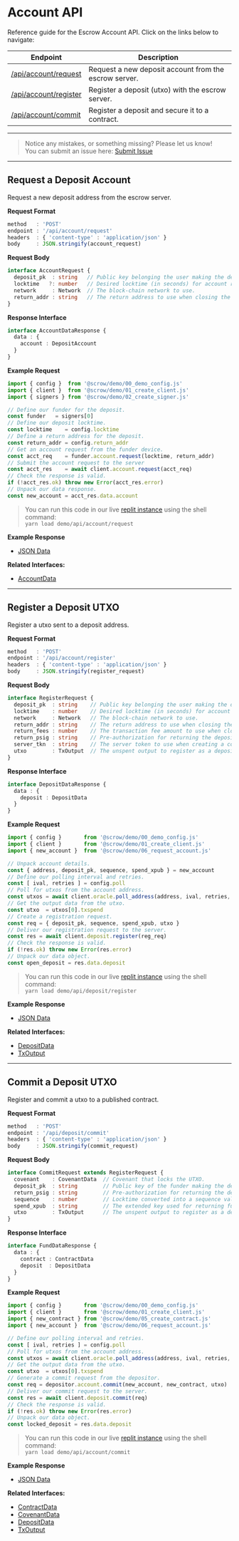# Account API

Reference guide for the Escrow Account API. Click on the links below to navigate:

| Endpoint | Description |
|----------|-------------|
| [/api/account/request](#request-a-deposit-account) | Request a new deposit account from the escrow server. |
| [/api/account/register](#register-a-deposit-utxo)  | Register a deposit (utxo) with the escrow server. |
| [/api/account/commit](#commit-a-deposit-utxo)      | Register a deposit and secure it to a contract. |

---
> Notice any mistakes, or something missing? Please let us know!  
> You can submit an issue here: [Submit Issue](https://github.com/BitEscrow/escrow-core/issues/new/choose)

---

## Request a Deposit Account

Request a new deposit address from the escrow server.

**Request Format**

```ts
method   : 'POST'
endpoint : '/api/account/request'
headers  : { 'content-type' : 'application/json' }
body     : JSON.stringify(account_request)
```

**Request Body**

```ts
interface AccountRequest {
  deposit_pk  : string   // Public key belonging the user making the deposit.
  locktime   ?: number   // Desired locktime (in seconds) for account recovery.
  network     : Network  // The block-chain network to use.
  return_addr : string   // The return address to use when closing the deposit.
}
```

**Response Interface**

```ts
interface AccountDataResponse {
  data : {
    account : DepositAccount
  }
}
```

**Example Request**

```ts
import { config }  from '@scrow/demo/00_demo_config.js'
import { client }  from '@scrow/demo/01_create_client.js'
import { signers } from '@scrow/demo/02_create_signer.js'

// Define our funder for the deposit.
const funder   = signers[0]
// Define our deposit locktime.
const locktime    = config.locktime
// Define a return address for the deposit.
const return_addr = config.return_addr
// Get an account request from the funder device.
const acct_req    = funder.account.request(locktime, return_addr)
// Submit the account request to the server
const acct_res    = await client.account.request(acct_req)
// Check the response is valid.
if (!acct_res.ok) throw new Error(acct_res.error)
// Unpack our data response.
const new_account = acct_res.data.account
```

> You can run this code in our live [replit instance](https://replit.com/@cscottdev/escrow-core#demo/api/account/request.ts) using the shell command:  
> `yarn load demo/api/account/request`

**Example Response**

- [JSON Data](../examples/account.md)

**Related Interfaces:**

- [AccountData](../interfaces/account.md#accountdata)

---

## Register a Deposit UTXO

Register a utxo sent to a deposit address.

**Request Format**

```ts
method   : 'POST'
endpoint : '/api/account/register'
headers  : { 'content-type' : 'application/json' }
body     : JSON.stringify(register_request)
```

**Request Body**

```ts
interface RegisterRequest {
  deposit_pk  : string    // Public key belonging the user making the deposit.
  locktime    : number    // Desired locktime (in seconds) for account recovery.
  network     : Network   // The block-chain network to use.
  return_addr : string    // The return address to use when closing the deposit.
  return_fees : number    // The transaction fee amount to use when closing the deposit.
  return_psig : string    // Pre-authorization for returning the deposit.
  server_tkn  : string    // The server token to use when creating a covenant.
  utxo        : TxOutput  // The unspent output to register as a deposit.
}
```

**Response Interface**

```ts
interface DepositDataResponse {
  data : {
    deposit : DepositData
  }
}
```

**Example Request**

```ts
import { config }       from '@scrow/demo/00_demo_config.js'
import { client }       from '@scrow/demo/01_create_client.js'
import { new_account }  from '@scrow/demo/06_request_account.js'

// Unpack account details.
const { address, deposit_pk, sequence, spend_xpub } = new_account
// Define our polling interval and retries.
const [ ival, retries ] = config.poll
// Poll for utxos from the account address.
const utxos = await client.oracle.poll_address(address, ival, retries, true)
// Get the output data from the utxo.
const utxo  = utxos[0].txspend
// Create a registration request.
const req = { deposit_pk, sequence, spend_xpub, utxo }
// Deliver our registration request to the server.
const res = await client.deposit.register(reg_req)
// Check the response is valid.
if (!res.ok) throw new Error(res.error)
// Unpack our data object.
const open_deposit = res.data.deposit
```

> You can run this code in our live [replit instance](https://replit.com/@cscottdev/escrow-core#demo/api/deposit/register.ts) using the shell command:  
> `yarn load demo/api/deposit/register`

**Example Response**

- [JSON Data](../examples/deposit_data.md)

**Related Interfaces:**

- [DepositData](../data/deposit.md#depositdata)
- [TxOutput](../data/oracle.md#txoutput)

---

## Commit a Deposit UTXO

Register and commit a utxo to a published contract.

**Request Format**

```ts
method   : 'POST'
endpoint : '/api/deposit/commit'
headers  : { 'content-type' : 'application/json' }
body     : JSON.stringify(commit_request)
```

**Request Body**

```ts
interface CommitRequest extends RegisterRequest {
  covenant    : CovenantData  // Covenant that locks the UTXO.
  deposit_pk  : string        // Public key of the funder making the deposit.
  return_psig : string        // Pre-authorization for returning the deposit.
  sequence    : number        // Locktime converted into a sequence value.
  spend_xpub  : string        // The extended key used for returning funds.
  utxo        : TxOutput      // The unspent output to register as a deposit.
}
```

**Response Interface**

```ts
interface FundDataResponse {
  data : {
    contract : ContractData
    deposit  : DepositData
  }
}
```

**Example Request**

```ts
import { config }       from '@scrow/demo/00_demo_config.js'
import { client }       from '@scrow/demo/01_create_client.js'
import { new_contract } from '@scrow/demo/05_create_contract.js'
import { new_account }  from '@scrow/demo/06_request_account.js'

// Define our polling interval and retries.
const [ ival, retries ] = config.poll
// Poll for utxos from the account address.
const utxos = await client.oracle.poll_address(address, ival, retries, true)
// Get the output data from the utxo.
const utxo  = utxos[0].txspend
// Generate a commit request from the depositor.
const req = depositor.account.commit(new_account, new_contract, utxo)
// Deliver our commit request to the server.
const res = await client.deposit.commit(req)
// Check the response is valid.
if (!res.ok) throw new Error(res.error)
// Unpack our data object.
const locked_deposit = res.data.deposit
```

> You can run this code in our live [replit instance](https://replit.com/@cscottdev/escrow-core#demo/api/deposit/commit.ts) using the shell command:  
> `yarn load demo/api/account/commit`

**Example Response**

- [JSON Data](../examples/deposit_commit.md)

**Related Interfaces:**

- [ContractData](../data/contract.md#contractdata)
- [CovenantData](../data/deposit.md#covenantdata)
- [DepositData](../data/deposit.md#depositdata)
- [TxOutput](../data/oracle.md#txoutput)
